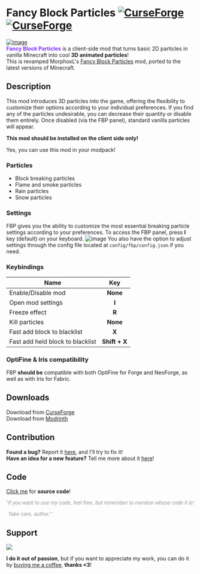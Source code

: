 # Fancy Block Particles [![CurseForge](http://cf.way2muchnoise.eu/full_937011_downloads.svg)](https://curseforge.com/minecraft/mc-mods/fbp-renewed) [![CurseForge](http://cf.way2muchnoise.eu/versions/For%20MC_937011_all.svg)](https://curseforge.com/minecraft/mc-mods/fbp-renewed)
[![image](https://i.imgur.com/1sFio8F.png)](https://curseforge.com/minecraft/mc-mods/fbp-renewed "You can download this mod here!")\
<span style=" color: #8131f9;"><strong>Fancy Block Particles</strong></span> is a client-side mod that turns basic 2D particles in vanilla Minecraft into cool <strong>3D animated particles</strong>!\
This is revamped MorphoxL's <a href="https://www.curseforge.com/minecraft/mc-mods/fancy-block-particles" target="_blank" rel="noopener noreferrer">Fancy Block Particles</a> mod, ported to the latest versions of Minecraft.

## Description

This mod introduces 3D particles into the game, offering the flexibility to customize their options according to your individual preferences. If you find any of the particles undesirable, you can decrease their quantity or disable them entirely. Once disabled (via the FBP panel), standard vanilla particles will appear.

**This mod should be installed on the client side only!**

Yes, you can use this mod in your modpack!

### Particles
 - Block breaking particles
 - Flame and smoke particles
 - Rain particles
 - Snow particles

### Settings
FBP gives you the ability to customize the most essential breaking particle settings according to your preferences. To access the FBP panel, press **I** key (default) on your keyboard.
![image](https://i.imgur.com/CGzh38l.png)
You also have the option to adjust settings through the config file located at `config/fbp/config.json` if you need.

### Keybindings
| Name                             |      Key      |
|----------------------------------|:-------------:|
| Enable/Disable mod               |   **None**    |
| Open mod settings                |     **I**     |
| Freeze effect                    |     **R**     |
| Kill particles                   |   **None**    |
| Fast add block to blacklist      |     **X**     |
| Fast add held block to blacklist | **Shift + X** |

### OptiFine & Iris compatibility
FBP **should be** compatible with both OptiFine for Forge and NeoForge, as well as with Iris for Fabric.

## Downloads

Download from [CurseForge](https://curseforge.com/minecraft/mc-mods/fbp-renewed "Then just click download ;)")\
Download from [Modrinth](https://modrinth.com/mod/fbp-renewed "Then just click download ;)")

## Contribution

**Found a bug?** Report it [here](https://github.com/Hantonik/FancyBlockParticles/issues/new?labels=bug&amp;template=bug_report.yml "Enter all the necessary information!"), and I'll try to fix it!\
**Have an idea for a new feature?** Tell me more about it [here](https://github.com/Hantonik/FancyBlockParticles/issues/new?labels=enhancement&amp;template=feature_request.yml "I'm open to suggestions!")!

## Code

[Click me](https://github.com/Hantonik/FancyBlockParticles "All the magic is here!") for **source code**!

<em><span style="font-family: 'comic sans ms', sans-serif; color: #999999">"If you want to use my code, feel free, but remember to mention whose code it is!</span></em>
<em><p style="padding-left: 5px;"><span style="font-family: 'comic sans ms', sans-serif; color: #999999">Take care, author."</span></p></em>

## Support
<a title="Thanks!" href="https://www.buymeacoffee.com/hantonik"><img src="https://img.buymeacoffee.com/button-api/?text=Buy me a coffee&amp;emoji=&amp;slug=hantonik&amp;button_colour=BD5FFF&amp;font_colour=ffffff&amp;font_family=Cookie&amp;outline_colour=000000&amp;coffee_colour=FFDD00" /></a>

**I do it out of passion**, but if you want to appreciate my work, you can do it by [buying me a coffee](https://www.buymeacoffee.com/hantonik "Here!"), **thanks <3**!
